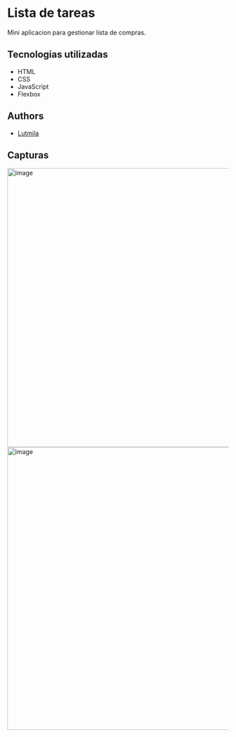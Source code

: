 # Lista de tareas

Mini aplicacion para gestionar lista de compras.



## Tecnologias utilizadas
 - HTML
 - CSS
 - JavaScript
 - Flexbox


## Authors

- [Lutmila](https://www.github.com/Lutmila)



## Capturas

<img width="937" height="634" alt="image" src="https://github.com/user-attachments/assets/3656499e-1ce7-4975-a705-e25bc546a848" />


<img width="946" height="643" alt="image" src="https://github.com/user-attachments/assets/a6eff64b-1068-4fa8-8d95-f19422511708" />



